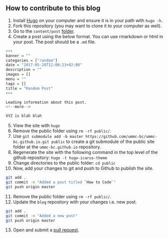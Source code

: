 ## How to contribute to this blog

1. Install [Hugo](https://gohugo.io/getting-started/installing/) on your computer and ensure it is in your path with `hugo -h`.
2. Fork this repository (you may want to clone it to your computer as well).
3. Go to the `content/post` [folder](https://github.com/ummc-bjc/blog/tree/master/content/post).
4. Create a post using the below format. You can use rmarkdown or html in your post. The post should be a `.md` file.

```r
+++
banner = ""
categories = ["random"]
date = "2017-05-20T12:00:23+02:00"
description = ""
images = []
menu = ""
tags = []
title = "Random Post"
+++

Leading information about this post.
<!--more-->

XYZ is blah blah
```


5. View the site with `hugo `
6. Remove the public folder using `rm -rf public/`.
7. Use `git submodule add -b master https://github.com/ummc-bc/ummc-bc.github.io.git public` to create a git submodule of the public site folder at the `ummc-bc.github.io` repository.
8. Regenerate the site with the following command in the top level of the github repository: `hugo -t hugo-icarus-theme`
9. Change directories to the public folder: `cd public`
10. Now, add your changes to git and push to Github to publish the site.

```bash
git add .
git commit -m "Added a post titled `How to Code`"
git push origin master
```

11. Remove the public folder using `rm -rf public/`.
12. Update the `blog` repository with your changes i.e. new post.

```bash
git add .
git commit -m "Added a new post"
git push origin master
```

13. Open and submit a [pull request](https://github.com/ummc-bjc/blog/compare).
